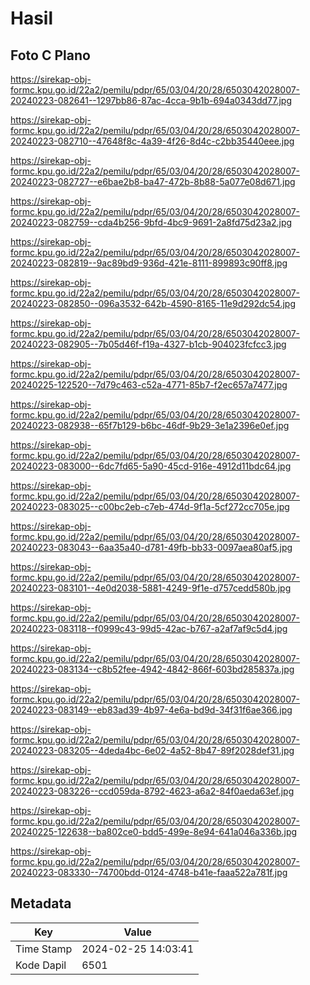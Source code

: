 # Hasil

## Foto C Plano

https://sirekap-obj-formc.kpu.go.id/22a2/pemilu/pdpr/65/03/04/20/28/6503042028007-20240223-082641--1297bb86-87ac-4cca-9b1b-694a0343dd77.jpg

https://sirekap-obj-formc.kpu.go.id/22a2/pemilu/pdpr/65/03/04/20/28/6503042028007-20240223-082710--47648f8c-4a39-4f26-8d4c-c2bb35440eee.jpg

https://sirekap-obj-formc.kpu.go.id/22a2/pemilu/pdpr/65/03/04/20/28/6503042028007-20240223-082727--e6bae2b8-ba47-472b-8b88-5a077e08d671.jpg

https://sirekap-obj-formc.kpu.go.id/22a2/pemilu/pdpr/65/03/04/20/28/6503042028007-20240223-082759--cda4b256-9bfd-4bc9-9691-2a8fd75d23a2.jpg

https://sirekap-obj-formc.kpu.go.id/22a2/pemilu/pdpr/65/03/04/20/28/6503042028007-20240223-082819--9ac89bd9-936d-421e-8111-899893c90ff8.jpg

https://sirekap-obj-formc.kpu.go.id/22a2/pemilu/pdpr/65/03/04/20/28/6503042028007-20240223-082850--096a3532-642b-4590-8165-11e9d292dc54.jpg

https://sirekap-obj-formc.kpu.go.id/22a2/pemilu/pdpr/65/03/04/20/28/6503042028007-20240223-082905--7b05d46f-f19a-4327-b1cb-904023fcfcc3.jpg

https://sirekap-obj-formc.kpu.go.id/22a2/pemilu/pdpr/65/03/04/20/28/6503042028007-20240225-122520--7d79c463-c52a-4771-85b7-f2ec657a7477.jpg

https://sirekap-obj-formc.kpu.go.id/22a2/pemilu/pdpr/65/03/04/20/28/6503042028007-20240223-082938--65f7b129-b6bc-46df-9b29-3e1a2396e0ef.jpg

https://sirekap-obj-formc.kpu.go.id/22a2/pemilu/pdpr/65/03/04/20/28/6503042028007-20240223-083000--6dc7fd65-5a90-45cd-916e-4912d11bdc64.jpg

https://sirekap-obj-formc.kpu.go.id/22a2/pemilu/pdpr/65/03/04/20/28/6503042028007-20240223-083025--c00bc2eb-c7eb-474d-9f1a-5cf272cc705e.jpg

https://sirekap-obj-formc.kpu.go.id/22a2/pemilu/pdpr/65/03/04/20/28/6503042028007-20240223-083043--6aa35a40-d781-49fb-bb33-0097aea80af5.jpg

https://sirekap-obj-formc.kpu.go.id/22a2/pemilu/pdpr/65/03/04/20/28/6503042028007-20240223-083101--4e0d2038-5881-4249-9f1e-d757cedd580b.jpg

https://sirekap-obj-formc.kpu.go.id/22a2/pemilu/pdpr/65/03/04/20/28/6503042028007-20240223-083118--f0999c43-99d5-42ac-b767-a2af7af9c5d4.jpg

https://sirekap-obj-formc.kpu.go.id/22a2/pemilu/pdpr/65/03/04/20/28/6503042028007-20240223-083134--c8b52fee-4942-4842-866f-603bd285837a.jpg

https://sirekap-obj-formc.kpu.go.id/22a2/pemilu/pdpr/65/03/04/20/28/6503042028007-20240223-083149--eb83ad39-4b97-4e6a-bd9d-34f31f6ae366.jpg

https://sirekap-obj-formc.kpu.go.id/22a2/pemilu/pdpr/65/03/04/20/28/6503042028007-20240223-083205--4deda4bc-6e02-4a52-8b47-89f2028def31.jpg

https://sirekap-obj-formc.kpu.go.id/22a2/pemilu/pdpr/65/03/04/20/28/6503042028007-20240223-083226--ccd059da-8792-4623-a6a2-84f0aeda63ef.jpg

https://sirekap-obj-formc.kpu.go.id/22a2/pemilu/pdpr/65/03/04/20/28/6503042028007-20240225-122638--ba802ce0-bdd5-499e-8e94-641a046a336b.jpg

https://sirekap-obj-formc.kpu.go.id/22a2/pemilu/pdpr/65/03/04/20/28/6503042028007-20240223-083330--74700bdd-0124-4748-b41e-faaa522a781f.jpg


## Metadata

| Key        | Value               |
| ---------- | ------------------- |
| Time Stamp | 2024-02-25 14:03:41 |
| Kode Dapil | 6501                |




